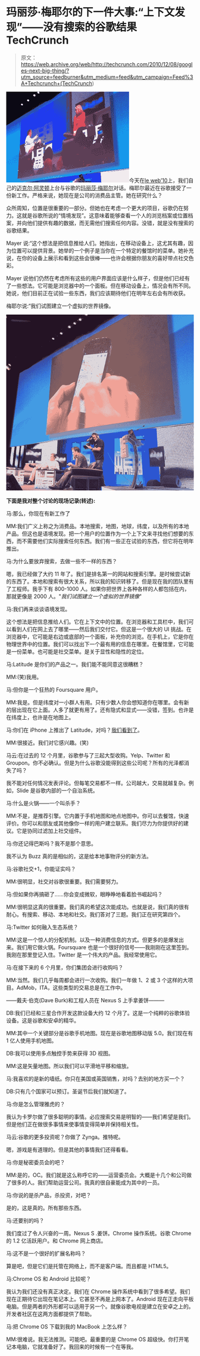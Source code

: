 # 玛丽莎·梅耶尔的下一件大事:“上下文发现”——没有搜索的谷歌结果 TechCrunch

> 原文：<https://web.archive.org/web/http://techcrunch.com/2010/12/08/googles-next-big-thing/?utm_source=feedburner&utm_medium=feed&utm_campaign=Feed%3A+Techcrunch+(TechCrunch>)

![](img/8e2bc0f80ad253a5e8e08d503d7b5df2.png "mm")今天在[le web’10](https://web.archive.org/web/20230203052729/http://www.leweb.net/)上，我们自己的[迈克尔·阿灵顿](https://web.archive.org/web/20230203052729/http://www.crunchbase.com/person/michael-arrington)上台与谷歌的[玛丽莎·梅耶尔](https://web.archive.org/web/20230203052729/http://www.crunchbase.com/person/marissa-mayer)对话。梅耶尔最近在谷歌接受了一份新工作。严格来说，她现在是公司的消费品主管。她在研究什么？

众所周知，位置是很重要的一部分。但她也在考虑一个更大的项目，谷歌仍在努力。这就是谷歌所说的“情境发现”。这意味着能够查看一个人的浏览档案或位置档案，并向他们提供有趣的数据，而无需他们搜索任何内容。没错，就是没有搜索的谷歌结果。

Mayer 说:“这个想法是把信息推给人们。她指出，在移动设备上，这尤其有趣，因为位置可以提供背景。她举的一个例子是当你在一个特定的餐馆时的菜单。她补充说，在你的设备上展示和看到这些会很棒——也许会根据你朋友的喜好带点社交色彩。

Mayer 说他们仍然在考虑所有这些的用户界面应该是什么样子，但是他们已经有了一些想法。它可能是浏览器中的一个面板。但在移动设备上，情况会有所不同。她说，他们目前正在试验一些东西，我们应该期待他们在明年左右会有所收获。

梅耶尔说:“我们试图建立一个虚拟的世界镜像。

![](img/5466a19d48b54dbb01f662fac0c85811.png "ma")

**下面是我对整个讨论的现场记录(转述):**

马:那么，你现在有新工作了

MM:我们广义上称之为消费品。本地搜索，地图，地球，纬度，以及所有的本地产品。但这也是语境发现。把一个用户的位置作为一个上下文来寻找他们想要的东西，而不需要他们实际搜索任何东西。我们有一些正在试验的东西，但它将在明年推出。

马:为什么要放弃搜索，去做一些不一样的东西？

嗯，我已经做了大约 11 年了。我们是排名第一的网站和搜索引擎。是时候尝试新的东西了。本地和搜索有很大关系，所以我的知识转移了。但是现在我的团队里有了工程师。我手下有 800-1000 人。如果你把世界上各种各样的人都包括在内，那就更像是 2000 人。"*我们试图建立一个虚拟的世界镜像*"

马:我们再来谈谈语境发现。

这个想法是把信息推给人们。它在上下文中的位置。在浏览器和工具栏中，我们可以看到人们在网上去了哪里——然后我们交付它。但这是一个很大的 UI 挑战。在浏览器中，它可能是右边或底部的一个面板，补充你的浏览。在手机上，它是你在物理世界中的位置。我们可以找出下一个最有用的信息在哪里。在餐馆里，它可能是一份菜单。也可能是社交菜单。是关于显性和隐性的定位。

马:Latitude 是你们的产品之一。我们能不能同意这很糟糕？

MM:(笑)我用。

马:但你是一个狂热的 Foursquare 用户。

MM:我是。但是纬度对一小群人有用。只有少数人你会想知道你在哪里。会有新的层出现在它上面。人多了就更有用了。还有隐式和显式——没错，签到。也许是在纬度上，也许是在地图上。

马:你们在 iPhone 上推出了 Latitude，对吗？[我们看到了](https://web.archive.org/web/20230203052729/https://techcrunch.com/2010/12/07/google-latitude-iphone-app/)。

MM:很接近。我们对它感兴趣。(笑)

马云:在过去的 12 个月里，谷歌参与了三起大型收购。Yelp、Twitter 和 Groupon。你不必确认。但是为什么谷歌没能得到这些公司呢？所有的光泽都消失了吗？

我不能对任何情况发表评论。但每笔交易都不一样。公司越大，交易就越复杂。例如，Slide 是谷歌内部的一个自治系统。

马:什么是火锅——一个叫杀手？

MM:不是，是推荐引擎。它内置于手机地图和地点地图中。你可以去餐馆，快速评价。你可以和朋友或其他像你一样的用户建立联系。我们尽力为你提供好的建议。它是协同过滤加上社交组件。

马:你还记得巴斯吗？我不是那个意思。

我不认为 Buzz 真的是相似的，这是给本地事物评分的新方法。

马:谷歌社交+1，你能证实吗？

MM:很明显，社交对谷歌很重要。我们需要努力。

马:但如果你再搞砸了……你会变成微软，眼睁睁地看着脸书崛起吗？

MM:很明显这真的很重要。我们真的希望这次能成功。也就是说，我们真的很有耐心。有搜索、移动、本地和社交。我们答对了三题。我们正在研究第四个。

马:Twitter 如何融入生态系统？

MM:这是一个惊人的分配机制。以及一种消费信息的方式。但更多的是爆发出来。我们用它做火锅。Foursquare 也是一个很好的信号——我刚刚在这里签到。我刚在那里登记入住。Twitter 是一个伟大的产品。我经常使用它。

马:在接下来的 6 个月里，你们集团会进行收购吗？

MM:当然。我们几乎每周都会进行一次收购。我们一年做 1、2 或 3 个这样的大项目。AdMob，ITA，这些类型的交易总是在工作中。

——戴夫·伯克(Dave Burk)和工程人员在 Nexus S 上手拿姜饼———

DB:我们已经和三星合作开发这款设备大约 12 个月了。这是一个纯粹的谷歌体验设备。这是谷歌和安卓的精华。

MM:其中一个关键部分是谷歌手机地图。现在是谷歌地图移动版 5.0。我们现在有 1 亿人使用手机地图。

DB:我可以使用多点触控手势来获得 3D 视图。

MM:这是矢量地图。所以我们可以平滑地平移和缩放。

马:我喜欢的是新的墙纸。你只在美国或英国销售，对吗？去别的地方买一个？

DB:只有几个国家可以预订。圣诞节后我们就知道了。

马:你是怎么管理雅虎的？

我认为卡罗尔做了很多聪明的事情。必应搜索交易是明智的——我们希望是我们。但是他们正在做很多事情来使事情变得简单并保持相关性。

马云:谷歌的更多投资呢？你做了 Zynga。推特呢。

嗯，游戏是有道理的。但是其他的事情我们还得看看。

马:你是秘密委员会的吧？

MM:是的，OC。我们就是这么称呼它的——运营委员会。大概是十几个和公司做了很多的人。我们帮助运营公司。我真的很自豪能成为其中的一员。

马:你说的是杀产品，杀投资，对吧？

是的，这是真的。所有那些东西。

马:还要别的吗？

我们度过了令人兴奋的一周。Nexus S .姜饼。Chrome 操作系统。谷歌 Chrome 的 1.2 亿活跃用户。和 Chrome 网上商店。

马:这不是一个很好的扩展名称吗？

算是吧，但是它们是托管在网络上，而不是客户端。而且都是 HTML5。

马:Chrome OS 和 Android 比较呢？

我认为我们还没有真正决定。我们在 Chrome 操作系统中看到了很多希望。我们现在正期待它出现在笔记本上。它甚至不再是上网本了。Android 现在正走向平板电脑。但是两者的外形都可以适用于另一个。就像谷歌电视是建立在安卓之上的。开发者社区在这两方面都提供了帮助。

马:把 Chrome OS 下载到我的 MacBook 上怎么样？

MM:很难说。我无法推测。可能吧。最重要的是 Chrome OS 超级快。你打开笔记本电脑，它就准备好了。我回来的时候有一个在等我。